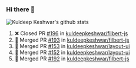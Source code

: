 ### Hi there 👋

<!--
**kuldeepkeshwar/kuldeepkeshwar** is a ✨ _special_ ✨ repository because its `README.md` (this file) appears on your GitHub profile.

Here are some ideas to get you started:

- 🔭 I’m currently working on ...
- 🌱 I’m currently learning ...
- 👯 I’m looking to collaborate on ...
- 🤔 I’m looking for help with ...
- 💬 Ask me about ...
- 📫 How to reach me: ...
- 😄 Pronouns: ...
- ⚡ Fun fact: ...
-->
![Kuldeep Keshwar's github stats](https://github-readme-stats.vercel.app/api?username=kuldeepkeshwar&show_icons=true)

<!--START_SECTION:activity-->
1. ❌ Closed PR [#196](https://github.com/kuldeepkeshwar/filbert-js/pull/196) in [kuldeepkeshwar/filbert-js](https://github.com/kuldeepkeshwar/filbert-js)
2. 🎉 Merged PR [#193](https://github.com/kuldeepkeshwar/filbert-js/pull/193) in [kuldeepkeshwar/filbert-js](https://github.com/kuldeepkeshwar/filbert-js)
3. 🎉 Merged PR [#153](https://github.com/kuldeepkeshwar/layout-ui/pull/153) in [kuldeepkeshwar/layout-ui](https://github.com/kuldeepkeshwar/layout-ui)
4. 🎉 Merged PR [#152](https://github.com/kuldeepkeshwar/layout-ui/pull/152) in [kuldeepkeshwar/layout-ui](https://github.com/kuldeepkeshwar/layout-ui)
5. 🎉 Merged PR [#192](https://github.com/kuldeepkeshwar/filbert-js/pull/192) in [kuldeepkeshwar/filbert-js](https://github.com/kuldeepkeshwar/filbert-js)
<!--END_SECTION:activity-->
